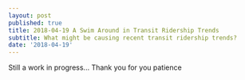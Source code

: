 ```yaml
---
layout: post
published: true
title: 2018-04-19 A Swim Around in Transit Ridership Trends
subtitle: What might be causing recent transit ridership trends?
date: '2018-04-19'
---
```

Still a work in progress... Thank you for you patience
